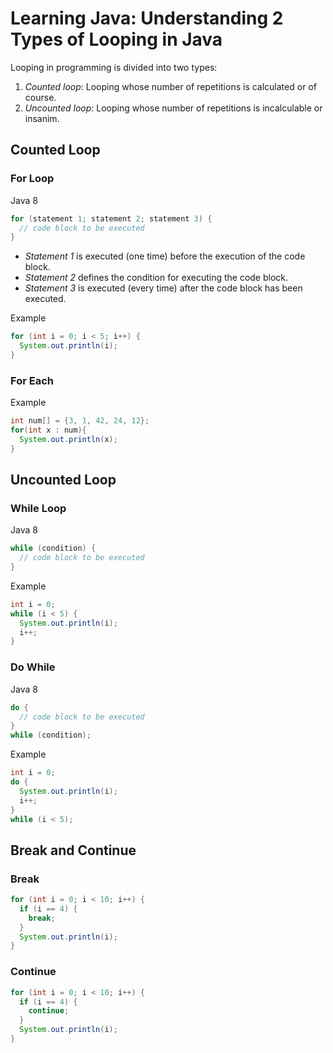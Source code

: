 # Learning Java: Understanding 2 Types of Looping in Java

Looping in programming is divided into two types:
1. *Counted loop*: Looping whose number of repetitions is calculated or of course.
2. *Uncounted loop*: Looping whose number of repetitions is incalculable or insanim.

## Counted Loop
### For Loop
Java 8
```java
for (statement 1; statement 2; statement 3) {
  // code block to be executed
}
```
- *Statement 1* is executed (one time) before the execution of the code block.
- *Statement 2* defines the condition for executing the code block.
- *Statement 3* is executed (every time) after the code block has been executed.

Example
```java
for (int i = 0; i < 5; i++) {
  System.out.println(i);
}
```
### For Each
Example
```java
int num[] = {3, 1, 42, 24, 12};
for(int x : num){
  System.out.println(x);
}
```

## Uncounted Loop
### While Loop
Java 8
```java
while (condition) {
  // code block to be executed
}
```

Example
```java
int i = 0;
while (i < 5) {
  System.out.println(i);
  i++;
}
```

### Do While
Java 8
```java
do {
  // code block to be executed
}
while (condition);
```

Example
```java
int i = 0;
do {
  System.out.println(i);
  i++;
}
while (i < 5);
```

## Break and Continue
### Break
```java
for (int i = 0; i < 10; i++) {
  if (i == 4) {
    break;
  }
  System.out.println(i);
}
```

### Continue
```java
for (int i = 0; i < 10; i++) {
  if (i == 4) {
    continue;
  }
  System.out.println(i);
}
```
